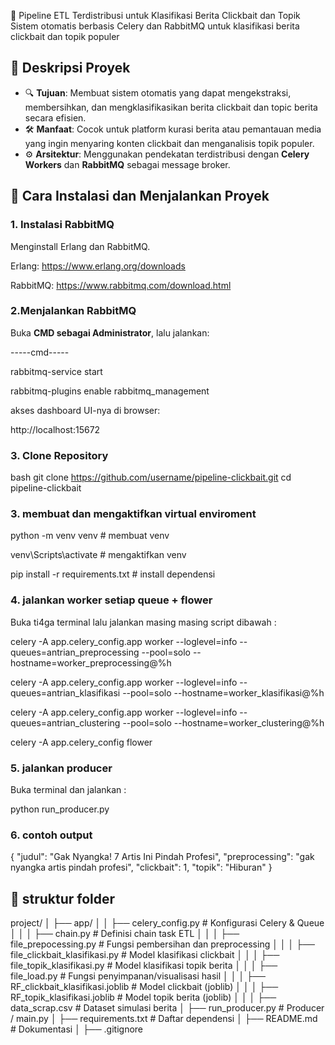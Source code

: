 📰 Pipeline ETL Terdistribusi untuk Klasifikasi Berita Clickbait dan Topik
Sistem otomatis berbasis Celery dan RabbitMQ untuk klasifikasi berita clickbait dan topik populer


## 📌 Deskripsi Proyek

- 🔍 **Tujuan**: Membuat sistem otomatis yang dapat mengekstraksi, membersihkan, dan mengklasifikasikan berita clickbait dan topic berita secara efisien.
- 🛠️ **Manfaat**: Cocok untuk platform kurasi berita atau pemantauan media yang ingin menyaring konten clickbait dan menganalisis topik populer.
- ⚙️ **Arsitektur**: Menggunakan pendekatan terdistribusi dengan **Celery Workers** dan **RabbitMQ** sebagai message broker.


## 🚀 Cara Instalasi dan Menjalankan Proyek

###  1. Instalasi  RabbitMQ  

Menginstall Erlang dan RabbitMQ.

Erlang: https://www.erlang.org/downloads

RabbitMQ: https://www.rabbitmq.com/download.html

### 2.Menjalankan RabbitMQ

Buka **CMD sebagai Administrator**, lalu jalankan:

-----cmd-----

rabbitmq-service start

rabbitmq-plugins enable rabbitmq_management

akses dashboard UI-nya di browser:

http://localhost:15672

### 3. Clone Repository

bash
git clone https://github.com/username/pipeline-clickbait.git
cd pipeline-clickbait

### 3. membuat dan mengaktifkan  virtual enviroment

python -m venv venv # membuat venv

venv\Scripts\activate  # mengaktifkan venv

pip install -r requirements.txt # install dependensi


### 4. jalankan worker setiap queue + flower

Buka ti4ga terminal lalu jalankan masing masing script dibawah  : 

celery -A app.celery_config.app worker --loglevel=info --queues=antrian_preprocessing --pool=solo --hostname=worker_preprocessing@%h

celery -A app.celery_config.app worker --loglevel=info --queues=antrian_klasifikasi --pool=solo --hostname=worker_klasifikasi@%h

celery -A app.celery_config.app worker --loglevel=info --queues=antrian_clustering --pool=solo --hostname=worker_clustering@%h

celery -A app.celery_config flower

### 5. jalankan producer

Buka terminal dan jalankan : 

python run_producer.py

### 6. contoh output 

{
  "judul": "Gak Nyangka! 7 Artis Ini Pindah Profesi",
  "preprocessing": "gak nyangka artis pindah profesi",
  "clickbait": 1,
  "topik": "Hiburan"
}

## 📂 struktur folder
project/
│
├── app/
│ 
│   ├── celery_config.py             # Konfigurasi Celery & Queue
│   │ 
│   ├── chain.py                     # Definisi chain task ETL
│   │ 
│   ├── file_prepocessing.py         # Fungsi pembersihan dan preprocessing
│   │ 
│   ├── file_clickbait_klasifikasi.py  # Model klasifikasi clickbait
│   │ 
│   ├── file_topik_klasifikasi.py    # Model klasifikasi topik berita
│   │ 
│   ├── file_load.py                 # Fungsi penyimpanan/visualisasi hasil
│   │ 
│   ├── RF_clickbait_klasifikasi.joblib  # Model clickbait (joblib)
│   │ 
│   ├── RF_topik_klasifikasi.joblib      # Model topik berita (joblib)
│   │ 
│   ├── data_scrap.csv               # Dataset simulasi berita
│
├── run_producer.py        # Producer / main.py
│ 
├── requirements.txt       # Daftar dependensi
│ 
├── README.md              # Dokumentasi
│ 
├── .gitignore

